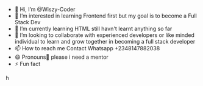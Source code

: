 - 👋 Hi, I’m @Wiszy-Coder
- 👀 I’m interested in learning Frontend first but my goal is to become a Full Stack Dev
- 🌱 I’m currently learning HTML still havn't learnt anything so far
- 💞️ I’m looking to collaborate with experienced developers or like minded individual to learn and grow together in becoming a full stack developer 
- 📫 How to reach me Contact Whatsapp +2348147882038
- 😄 Pronouns🧎 please i need a mentor
- ⚡ Fun fact

<!---
Wiszy-Coder/Wiszy-Coder is a ✨ special ✨ repository because its `README.md` (this file) appears on your GitHub profile.
You can click the Preview link to take a look at your changes.
--->h
